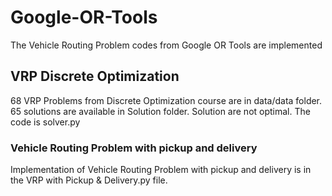 # Google-OR-Tools
The Vehicle Routing Problem codes from Google OR Tools are implemented
## VRP Discrete Optimization
68 VRP Problems from Discrete Optimization course are in data/data folder. 65 solutions are available in Solution folder. Solution are not optimal. The code is solver.py
### Vehicle Routing Problem with pickup and delivery
Implementation of Vehicle Routing Problem with pickup and delivery is in the VRP with Pickup & Delivery.py file.
